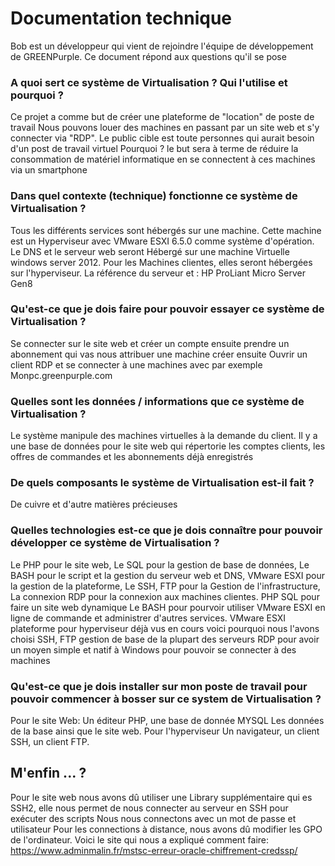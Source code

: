 # Documentation technique   Bob est un développeur qui vient de rejoindre l'équipe de développement de GREENPurple. Ce document répond aux questions qu'il se pose   ### A quoi sert ce système de Virtualisation  ? Qui l'utilise et pourquoi ?Ce projet a comme but de créer une plateforme de "location"de poste de travail Nous pouvons louer des machines enpassant par un site web et s'y connecter via "RDP".  Le public cible est toute personnes qui aurait besoin d'un post de travailvirtuel Pourquoi ? le but sera à terme de réduire laconsommation de matériel informatique en se connectent àces machines via un smartphone  ### Dans quel contexte (technique) fonctionne ce système de Virtualisation  ? Tous les différents services sont hébergés sur une machine.  Cette machine est un Hyperviseur avec VMware ESXI 6.5.0 comme système d'opération. Le DNS et le serveur web seront Hébergé sur une machine Virtuelle windows server 2012. Pour les Machines clientes, elles seront hébergées sur l'hyperviseur.  La référence du serveur et : HP ProLiant Micro Server Gen8  ### Qu'est-ce que je dois faire pour pouvoir essayer ce système de Virtualisation  ?Se connecter sur le site web et créer un compteensuite prendre un abonnement qui vas nous attribuer une machine créerensuite Ouvrir un client RDP et se connecter à une machines avec par exemple Monpc.greenpurple.com  ### Quelles sont les données / informations que ce système de Virtualisation ?Le système manipule des machines virtuelles à la demande du client.  Il y a une base de données pour le site web qui répertorie les comptes clients, les offres de commandes et les abonnements déjà enregistrés  ### De quels composants le système de Virtualisation est-il fait ?  De cuivre et d'autre matières précieuses ### Quelles technologies est-ce que je dois connaître pour pouvoir développer ce système de Virtualisation  ?  Le PHP pour le site web, Le SQL pour la gestion de base de données, Le BASH pour le script et la gestion du serveur web et DNS, VMware ESXI pour la gestion de la plateforme, Le SSH, FTP pour la Gestion de l'infrastructure, La connexion RDP pour la connexion aux machines clientes.PHP SQL pour faire un site web dynamiqueLe BASH pour pourvoir utiliser VMware ESXI en ligne de commande et administrer d'autres services. VMware ESXI plateforme pour hyperviseur déjà vus en cours voici pourquoi nous l'avons choisiSSH, FTP gestion de base de la plupart des serveurs  RDP pour avoir un moyen simple et natif à Windows pour pouvoir se connecter à des machines ### Qu'est-ce que je dois installer sur mon poste de travail pour pouvoir commencer à bosser sur ce system de Virtualisation  ? Pour le site Web: Un éditeur PHP, une base de donnée MYSQL Les données de la base ainsi que le site web.  Pour l'hyperviseur Un navigateur, un client SSH, un client FTP.  ## M'enfin ... ? Pour le site web nous avons dû utiliser une Library supplémentaire qui es SSH2, elle nous permet de nous connecter au serveur en SSH pour exécuter des scriptsNous nous connectons avec un mot de passe et utilisateurPour les connections à distance, nous avons dû modifier les GPO de l'ordinateur. Voici le site qui nous a expliqué comment faire: https://www.adminmalin.fr/mstsc-erreur-oracle-chiffrement-credssp/